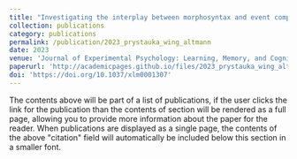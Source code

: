 ```yaml
---
title: "Investigating the interplay between morphosyntax and event comprehension from the perspective of Intersecting Object Histories."
collection: publications
category: publications
permalink: /publication/2023_prystauka_wing_altmann
date: 2023
venue: 'Journal of Experimental Psychology: Learning, Memory, and Cognition'
paperurl: 'http://academicpages.github.io/files/2023_prystauka_wing_altmann.pdf'
doi: 'https://doi.org/10.1037/xlm0001307'
---
```


The contents above will be part of a list of publications, if the user clicks the link for the publication than the contents of section will be rendered as a full page, allowing you to provide more information about the paper for the reader. When publications are displayed as a single page, the contents of the above "citation" field will automatically be included below this section in a smaller font.
